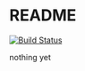 # README

[![Build Status](https://travis-ci.org/jampow/horasTCP.svg?branch=master)](https://travis-ci.org/jampow/horasTCP)

nothing yet
